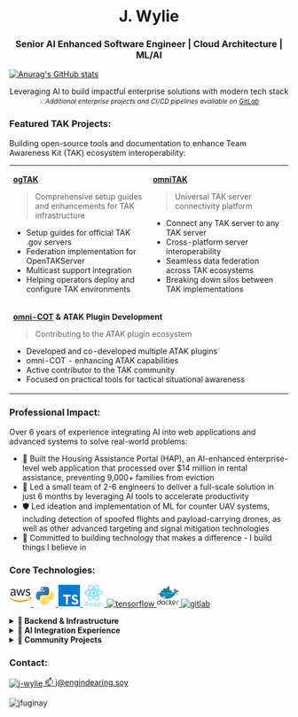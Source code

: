 <h1 align="center">J. Wylie</h1>
<h3 align="center">Senior AI Enhanced Software Engineer | Cloud Architecture | ML/AI</h3>

[![Anurag's GitHub stats](https://github-readme-stats.vercel.app/api?username=jfuginay)](https://github.com/anuraghazra/github-readme-stats)

<p align="center">
  Leveraging AI to build impactful enterprise solutions with modern tech stack<br>
  <small><i>💡 Additional enterprise projects and CI/CD pipelines available on <a href="https://gitlab.com/engindearing" target="_blank">GitLab</a></i></small>
</p>

<h3>Featured TAK Projects:</h3>
<p align="left">
  Building open-source tools and documentation to enhance Team Awareness Kit (TAK) ecosystem interoperability:
</p>

<table>
<tr>
<td width="50%">

**[ogTAK](https://github.com/jfuginay/ogTAK)**
> Comprehensive setup guides and enhancements for TAK infrastructure

- Setup guides for official TAK .gov servers
- Federation implementation for OpenTAKServer
- Multicast support integration
- Helping operators deploy and configure TAK environments

</td>
<td width="50%">

**[omniTAK](https://github.com/engindearing-projects/omniTAK)**
> Universal TAK server connectivity platform

- Connect any TAK server to any TAK server
- Cross-platform server interoperability
- Seamless data federation across TAK ecosystems
- Breaking down silos between TAK implementations

</td>
</tr>
<tr>
<td colspan="2">

**[omni-COT](https://github.com/engindearing-projects/omni-COT) & ATAK Plugin Development**
> Contributing to the ATAK plugin ecosystem

- Developed and co-developed multiple ATAK plugins
- omni-COT - enhancing ATAK capabilities
- Active contributor to the TAK community
- Focused on practical tools for tactical situational awareness

</td>
</tr>
</table>

<h3>Professional Impact:</h3>
<p align="left">
  Over 6 years of experience integrating AI into web applications and advanced systems to solve real-world problems:
  <ul>
    <li>💼 Built the Housing Assistance Portal (HAP), an AI-enhanced enterprise-level web application that processed over $14 million in rental assistance, preventing 9,000+ families from eviction</li>
    <li>🚀 Led a small team of 2-6 engineers to deliver a full-scale solution in just 6 months by leveraging AI tools to accelerate productivity</li>
    <li>🛡️ Led ideation and implementation of ML for counter UAV systems, including detection of spoofed flights and payload-carrying drones, as well as other advanced targeting and signal mitigation technologies</li>
    <li>🌱 Committed to building technology that makes a difference - I build things I believe in</li>
  </ul>
</p>

<h3>Core Technologies:</h3>
<p align="left">
  <!-- Cloud -->
  <a href="https://aws.amazon.com" target="_blank" rel="noreferrer">
    <img src="https://raw.githubusercontent.com/devicons/devicon/master/icons/amazonwebservices/amazonwebservices-original-wordmark.svg" alt="aws" width="40" height="40"/>
  </a>
  
  <!-- Core Languages -->
  <a href="https://www.python.org" target="_blank" rel="noreferrer">
    <img src="https://raw.githubusercontent.com/devicons/devicon/master/icons/python/python-original.svg" alt="python" width="40" height="40"/>
  </a>
  <a href="https://www.typescriptlang.org/" target="_blank" rel="noreferrer">
    <img src="https://raw.githubusercontent.com/devicons/devicon/master/icons/typescript/typescript-original.svg" alt="typescript" width="40" height="40"/>
  </a>
  
  <!-- Frameworks -->
  <a href="https://reactjs.org/" target="_blank" rel="noreferrer">
    <img src="https://raw.githubusercontent.com/devicons/devicon/master/icons/react/react-original-wordmark.svg" alt="react" width="40" height="40"/>
  </a>
  
  <!-- AI -->
  <a href="#" target="_blank" rel="noreferrer">
    <img src="https://www.vectorlogo.zone/logos/tensorflow/tensorflow-icon.svg" alt="tensorflow" width="40" height="40"/>
  </a>
  
  <!-- DevOps -->
  <a href="https://www.docker.com/" target="_blank" rel="noreferrer">
    <img src="https://raw.githubusercontent.com/devicons/devicon/master/icons/docker/docker-original-wordmark.svg" alt="docker" width="40" height="40"/>
  </a>
  <a href="https://gitlab.com/engindearing" target="_blank" rel="noreferrer">
    <img src="https://www.vectorlogo.zone/logos/gitlab/gitlab-icon.svg" alt="gitlab" width="40" height="40"/>
  </a>
</p>

<details>
<summary><b>🔧 Backend & Infrastructure</b></summary>
<br>
• TypeScript/NestJS microservices with robust CI/CD pipelines on GitLab<br>
• Cloud-native architectures using AWS & Azure services<br>
• Container orchestration with Kubernetes & Docker<br>
• Python/Django for scalable web applications
</details>

<details>
<summary><b>🤖 AI Integration Experience</b></summary>
<br>
• Developed AI-powered document processing systems to accelerate application review<br>
• Implemented intelligent data extraction from unstructured documents<br>
• Created predictive models to identify high-priority assistance cases<br>
• Utilized AI to automate repetitive tasks, increasing team efficiency<br>
• Led ML initiatives for counter UAV systems, including detection of spoofed flights and payload analysis<br>
</details>

<details>
<summary><b>🌟 Community Projects</b></summary>
<br>
• Maintain and host <a href="http://www.lexbratcher.com" target="_blank">www.lexbratcher.com</a> pro bono for artist Lex Bratcher<br>
• Rescued and restored the domain after it was auctioned off, saving the artist from predatory pricing<br>
• Host and maintain my personal website <a href="https://www.EnginDearing.soy" target="_blank">www.EnginDearing.soy</a><br>
• Run a free-to-use vanilla Java Minecraft server for the community<br>
• Committed to using my technical skills to support causes and creators I believe in
</details>

<h3>Contact:</h3>
<p align="left">
  <a href="https://linkedin.com/in/j-wylie" target="blank">
    <img align="center" src="https://raw.githubusercontent.com/rahuldkjain/github-profile-readme-generator/master/src/images/icons/Social/linked-in-alt.svg" alt="j-wylie" height="30" width="40" />
  </a>
  <a href="mailto:j@engindearing.soy">
    📫 j@engindearing.soy
  </a>
</p>
<p><img align="left" src="https://jfuginay-readme.vercel.app/api/top-langs?username=jfuginay&show_icons=true&hide=java,jupyter%20notebook&locale=en&layout=compact" alt="jfuginay" /></p>
